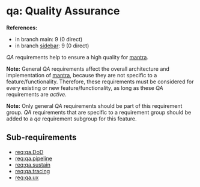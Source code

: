 # qa: Quality Assurance

**References:**

- in branch main: 9 (0 direct)
- in branch [sidebar](https://github.com/mhatzl/mantra/tree/sidebar): 9 (0 direct)

*QA* requirements help to ensure a high quality for [mantra](https://github.com/mhatzl/mantra).

**Note:** General *QA* requirements affect the overall architecture and implementation of [mantra](https://github.com/mhatzl/mantra), because they are not specific to a feature/functionality.
Therefore, these requirements must be considered for every existing or new feature/functionality, as long as these *QA* requirements are *active*.

**Note:** Only general *QA* requirements should be part of this requirement group. *QA* requirements that are specific to a requirement group should be added to a *qa* requirement subgroup for this feature.

## Sub-requirements

- [req:qa.DoD](5-REQ-qa.DoD)
- [req:qa.pipeline](5-REQ-qa.pipeline)
- [req:qa.sustain](5-REQ-qa.sustain)
- [req:qa.tracing](5-REQ-qa.tracing)
- [req:qa.ux](5-REQ-qa.ux)
